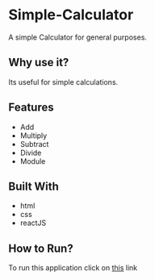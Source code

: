# Simple-Calculator

A simple Calculator for general purposes.

## Why use it?

Its useful for simple calculations.

## Features

* Add
* Multiply
* Subtract
* Divide
* Module

## Built With

* html
* css
* reactJS

## How to Run?

To run this application click on <a href='https://simple-react-calculator2022.herokuapp.com/'>this</a> link 

